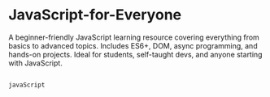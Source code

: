 # JavaScript-for-Everyone
A beginner-friendly JavaScript learning resource covering everything from basics to advanced topics. Includes ES6+, DOM, async programming, and hands-on projects. Ideal for students, self-taught devs, and anyone starting with JavaScript.

                                                                   javaScript 
                                                                          
